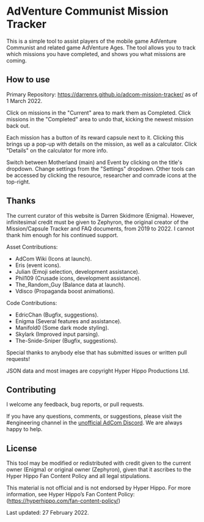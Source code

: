 # AdVenture Communist Mission Tracker

This is a simple tool to assist players of the mobile game AdVenture Communist and related game AdVenture Ages.  The tool allows you to track which missions you have completed, and shows you what missions are coming.

## How to use

Primary Repository: <https://darrenrs.github.io/adcom-mission-tracker/> as of 1 March 2022.

Click on missions in the "Current" area to mark them as Completed.  Click missions in the "Completed" area to undo that, kicking the newest mission back out.

Each mission has a button of its reward capsule next to it.  Clicking this brings up a pop-up with details on the mission, as well as a calculator.  Click "Details" on the calculator for more info.

Switch between Motherland (main) and Event by clicking on the title's dropdown.  Change settings from the "Settings" dropdown.  Other tools can be accessed by clicking the resource, researcher and comrade icons at the top-right.

## Thanks

The current curator of this website is Darren Skidmore (Enigma). However, infinitesimal credit must be given to Zephyron, the original creator of the Mission/Capsule Tracker and FAQ documents, from 2019 to 2022. I cannot thank him enough for his continued support.

Asset Contributions:
* AdCom Wiki (Icons at launch).
* Eris (event icons).
* Julian (Emoji selection, development assistance).
* Phil109 (Crusade icons, development assistance).
* The_Random_Guy (Balance data at launch).
* Vdisco (Propaganda boost animations).

Code Contributions:
* EdricChan (Bugfix, suggestions).
* Enigma (Several features and assistance).
* Manifold0 (Some dark mode styling).
* Skylark (Improved input parsing).
* The-Snide-Sniper (Bugfix, suggestions).

Special thanks to anybody else that has submitted issues or written pull requests!

JSON data and most images are copyright Hyper Hippo Productions Ltd.

## Contributing

I welcome any feedback, bug reports, or pull requests.

If you have any questions, comments, or suggestions, please visit the #engineering channel in the [unofficial AdCom Discord](https://discord.gg/VPa4WTM). We are always happy to help.

## License

This tool may be modified or redistributed with credit given to the current owner (Enigma) or original owner (Zephyron), given that it ascribes to the Hyper Hippo Fan Content Policy and all legal stipulations.

This material is not official and is not endorsed by Hyper Hippo. For more information, see Hyper Hippo’s Fan Content Policy: (https://hyperhippo.com/fan-content-policy/)

Last updated: 27 February 2022.